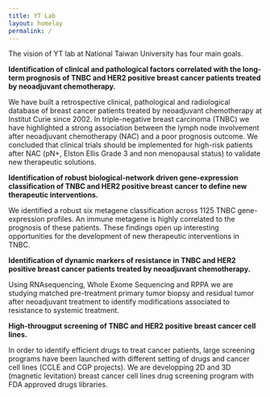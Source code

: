 ```yaml
---
title: YT Lab
layout: homelay
permalink: /
---
```


The vision of YT lab at National Taiwan University has four main goals.

**Identification of clinical and pathological factors correlated with the long-term prognosis of TNBC and HER2 positive breast cancer patients treated by neoadjuvant chemotherapy.**

We have built a retrospective clinical, pathological and radiological database
of breast cancer patients treated by neoadjuvant chemotherapy at Institut
Curie since 2002. In triple-negative breast carcinoma (TNBC) we have
highlighted a strong association between the lymph node involvement after
neoadjuvant chemotherapy (NAC) and a poor prognosis outcome. We concluded
that clinical trials should be implemented for high-risk patients after NAC
(pN+, Elston Ellis Grade 3 and non menopausal status) to validate new
therapeutic solutions.

**Identification of robust biological-network driven gene-expression classification of TNBC and HER2 positive breast cancer to define new therapeutic interventions.**

We identified a robust six metagene classification across 1125 TNBC
gene-expression profiles. An immune metagene is highly correlated to the
prognosis of these patients. These findings open up interesting opportunities
for the development of new therapeutic interventions in TNBC.

**Identification of dynamic markers of resistance in TNBC and HER2 positive breast cancer patients treated by neoadjuvant chemotherapy.**

Using RNAsequencing, Whole Exome Sequencing and RPPA we are studying matched
pre-treatment primary tumor biopsy and residual tumor after neoadjuvant
treatment to identify modifications associated to resistance to
systemic treatment.

**High-througput screening of TNBC and HER2 positive breast cancer cell lines.**

In order to identify efficient drugs to treat cancer patients, large screening programs have been launched with different setting of drugs and cancer cell lines (CCLE and CGP projects). We are developping 2D and 3D (magnetic levitation) breast cancer cell lines drug screening program with FDA approved drugs libraries.
